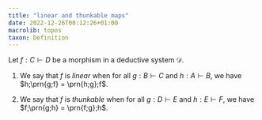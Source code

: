 ```yaml
---
title: "linear and thunkable maps"
date: 2022-12-26T00:12:26+01:00
macrolib: topos
taxon: Definition
---
```


Let $f:C \vdash D$ be a morphism in a deductive system $\mathcal{D}$.

1. We say that $f$ is *linear* when for all $g:B\vdash C$ and $h:A\vdash B$, we
   have $h;\prn{g;f} = \prn{h;g};f$.

2. We say that $f$ is *thunkable* when for all $g:D\vdash E$ and $h : E\vdash
   F$, we have $f;\prn{g;h} = \prn{f;g};h$.
